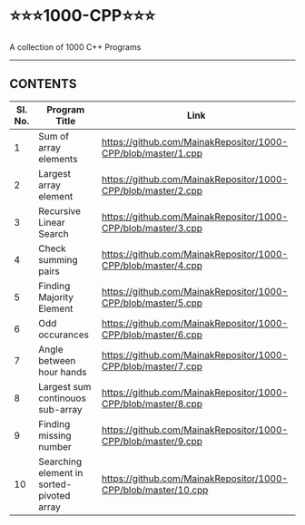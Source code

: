 # ⭐⭐⭐1000-CPP⭐⭐⭐
A collection of 1000 C++ Programs

<hr>

## CONTENTS

| Sl. No. |  Program Title | Link |
|---------|----------------|------|
| 1 | Sum of array elements | https://github.com/MainakRepositor/1000-CPP/blob/master/1.cpp |
| 2 | Largest array element | https://github.com/MainakRepositor/1000-CPP/blob/master/2.cpp |
| 3 | Recursive Linear Search | https://github.com/MainakRepositor/1000-CPP/blob/master/3.cpp |
| 4 | Check summing pairs | https://github.com/MainakRepositor/1000-CPP/blob/master/4.cpp |
| 5 | Finding Majority Element | https://github.com/MainakRepositor/1000-CPP/blob/master/5.cpp |
| 6 | Odd occurances | https://github.com/MainakRepositor/1000-CPP/blob/master/6.cpp |
| 7 | Angle between hour hands | https://github.com/MainakRepositor/1000-CPP/blob/master/7.cpp |
| 8 | Largest sum continouos sub-array | https://github.com/MainakRepositor/1000-CPP/blob/master/8.cpp |
| 9 | Finding missing number | https://github.com/MainakRepositor/1000-CPP/blob/master/9.cpp |
| 10 | Searching element in sorted-pivoted array | https://github.com/MainakRepositor/1000-CPP/blob/master/10.cpp |
